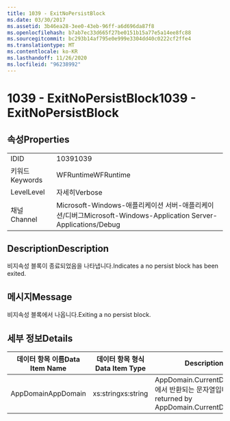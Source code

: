 ```yaml
---
title: 1039 - ExitNoPersistBlock
ms.date: 03/30/2017
ms.assetid: 3b46ea28-3ee0-43eb-96ff-a6d696da87f8
ms.openlocfilehash: b7ab7ec33d665f27be0151b15a77e5a14ee8fc88
ms.sourcegitcommit: bc293b14af795e0e999e3304dd40c0222cf2ffe4
ms.translationtype: MT
ms.contentlocale: ko-KR
ms.lasthandoff: 11/26/2020
ms.locfileid: "96238992"
---
```

# <a name="1039---exitnopersistblock"></a><span data-ttu-id="d8957-102">1039 - ExitNoPersistBlock</span><span class="sxs-lookup"><span data-stu-id="d8957-102">1039 - ExitNoPersistBlock</span></span>

## <a name="properties"></a><span data-ttu-id="d8957-103">속성</span><span class="sxs-lookup"><span data-stu-id="d8957-103">Properties</span></span>  
  
|||  
|-|-|  
|<span data-ttu-id="d8957-104">ID</span><span class="sxs-lookup"><span data-stu-id="d8957-104">ID</span></span>|<span data-ttu-id="d8957-105">1039</span><span class="sxs-lookup"><span data-stu-id="d8957-105">1039</span></span>|  
|<span data-ttu-id="d8957-106">키워드</span><span class="sxs-lookup"><span data-stu-id="d8957-106">Keywords</span></span>|<span data-ttu-id="d8957-107">WFRuntime</span><span class="sxs-lookup"><span data-stu-id="d8957-107">WFRuntime</span></span>|  
|<span data-ttu-id="d8957-108">Level</span><span class="sxs-lookup"><span data-stu-id="d8957-108">Level</span></span>|<span data-ttu-id="d8957-109">자세히</span><span class="sxs-lookup"><span data-stu-id="d8957-109">Verbose</span></span>|  
|<span data-ttu-id="d8957-110">채널</span><span class="sxs-lookup"><span data-stu-id="d8957-110">Channel</span></span>|<span data-ttu-id="d8957-111">Microsoft-Windows-애플리케이션 서버-애플리케이션/디버그</span><span class="sxs-lookup"><span data-stu-id="d8957-111">Microsoft-Windows-Application Server-Applications/Debug</span></span>|  
  
## <a name="description"></a><span data-ttu-id="d8957-112">Description</span><span class="sxs-lookup"><span data-stu-id="d8957-112">Description</span></span>  

 <span data-ttu-id="d8957-113">비지속성 블록이 종료되었음을 나타냅니다.</span><span class="sxs-lookup"><span data-stu-id="d8957-113">Indicates a no persist block has been exited.</span></span>  
  
## <a name="message"></a><span data-ttu-id="d8957-114">메시지</span><span class="sxs-lookup"><span data-stu-id="d8957-114">Message</span></span>  

 <span data-ttu-id="d8957-115">비지속성 블록에서 나옵니다.</span><span class="sxs-lookup"><span data-stu-id="d8957-115">Exiting a no persist block.</span></span>  
  
## <a name="details"></a><span data-ttu-id="d8957-116">세부 정보</span><span class="sxs-lookup"><span data-stu-id="d8957-116">Details</span></span>  
  
|<span data-ttu-id="d8957-117">데이터 항목 이름</span><span class="sxs-lookup"><span data-stu-id="d8957-117">Data Item Name</span></span>|<span data-ttu-id="d8957-118">데이터 항목 형식</span><span class="sxs-lookup"><span data-stu-id="d8957-118">Data Item Type</span></span>|<span data-ttu-id="d8957-119">Description</span><span class="sxs-lookup"><span data-stu-id="d8957-119">Description</span></span>|  
|--------------------|--------------------|-----------------|  
|<span data-ttu-id="d8957-120">AppDomain</span><span class="sxs-lookup"><span data-stu-id="d8957-120">AppDomain</span></span>|<span data-ttu-id="d8957-121">xs:string</span><span class="sxs-lookup"><span data-stu-id="d8957-121">xs:string</span></span>|<span data-ttu-id="d8957-122">AppDomain.CurrentDomain.FriendlyName에서 반환되는 문자열입니다.</span><span class="sxs-lookup"><span data-stu-id="d8957-122">The string returned by AppDomain.CurrentDomain.FriendlyName.</span></span>|
